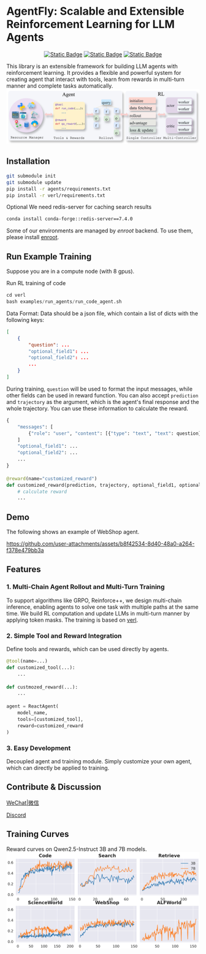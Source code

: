 # AgentFly: Scalable and Extensible Reinforcement Learning for LLM Agents

<p align="center">
<a href="https://arxiv.org/pdf/2507.14897" target="_blank"><img alt="Static Badge" src="https://img.shields.io/badge/Paper-arXiv-%23ffc8dd?style=plastic&link=https%3A%2F%2Farxiv.org%2Fpdf%2F2507.14897"><a>
<a href="https://agentfly.readthedocs.io/" target="_blank"><img alt="Static Badge" src="https://img.shields.io/badge/Docs-AgentFly-%23a2d2ff?style=plastic&link=https%3A%2F%2Fagentfly.readthedocs.io%2F"><a>
<a href="https://huggingface.co/collections/Agent-One/agentfly-6882061c6cf08537cb66c12b" target="_blcnk"><img alt="Static Badge" src="https://img.shields.io/badge/Model-%F0%9F%A4%97HuggingFace-%23ffb703"></a>
</p>


This library is an extensible framework for building LLM agents with reinforcement learning. It provides a flexible and powerful system for creating agent that interact with tools, learn from rewards in multi-turn manner and complete tasks automatically.
![Overview](assets/images/overview.png)

## Installation
```bash
git submodule init
git submodule update
pip install -r agents/requirements.txt
pip install -r verl/requirements.txt
```
Optional
We need redis-server for caching search results
```bash
conda install conda-forge::redis-server==7.4.0
```
Some of our environments are managed by *enroot* backend. To use them, please install [enroot](https://github.com/NVIDIA/enroot/blob/master/doc/installation.md).

## Run Example Training
Suppose you are in a compute node (with 8 gpus).

Run RL training of code
```python
cd verl
bash examples/run_agents/run_code_agent.sh
```
Data Format:
Data should be a json file, which contain a list of dicts with the following keys:
```json
[
    {
        "question": ...
        "optional_field1": ...
        "optional_field2": ...
        ...
    }
]
```
During training, `question` will be used to format the input messages, while other fields can be used in reward function. You can also accept `prediction` and `trajectory` as the argument, which is the agent's final response and the whole trajectory. You can use these information to calculate the reward.
```python
{
    "messages": [
        {"role": "user", "content": [{"type": "text", "text": question}]}
    ]
    "optional_field1": ...
    "optional_field2": ...
    ...
}

@reward(name="customized_reward")
def customized_reward(prediction, trajectory, optional_field1, optional_field2):
    # calculate reward
    ...
```

## Demo
The following shows an example of WebShop agent.

https://github.com/user-attachments/assets/b8f42534-8d40-48a0-a264-f378e479bb3a



## Features
### 1. Multi-Chain Agent Rollout and Multi-Turn Training
To support algorithms like GRPO, Reinforce++, we design multi-chain inference, enabling agents to solve one task with multiple paths at the same time. We build RL computation and update LLMs in multi-turn manner by applying token masks. The training is based on [verl](https://github.com/volcengine/verl).


### 2. Simple Tool and Reward Integration
Define tools and rewards, which can be used directly by agents.
```python
@tool(name=...)
def customized_tool(...):
    ...

def custmozed_reward(...):
    ...

agent = ReactAgent(
    model_name,
    tools=[customized_tool],
    reward=customized_reward
)
```

### 3. Easy Development
Decoupled agent and training module. Simply customize your own agent, which can directly be applied to training.


## Contribute & Discussion
[WeChat|微信](assets/images/wechat.jpg)

[Discord](https://discord.gg/CchUj7Sp)

## Training Curves
Reward curves on Qwen2.5-Instruct 3B and 7B models.
![Curves](assets/images/training_curves.png)
